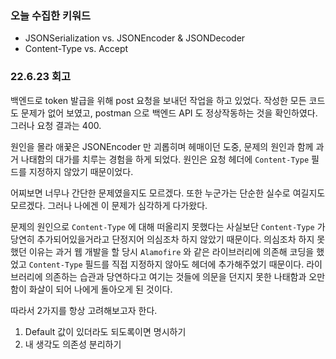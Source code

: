 ### 오늘 수집한 키워드

- JSONSerialization vs. JSONEncoder & JSONDecoder
- Content-Type vs. Accept

### 22.6.23 회고

백엔드로 token 발급을 위해 post 요청을 보내던 작업을 하고 있었다.
작성한 모든 코드도 문제가 없어 보였고, postman 으로 백엔드 API 도 정상작동하는 것을 확인하였다.
그러나 요청 결과는 400.

원인을 몰라 애꿎은 JSONEncoder 만 괴롭히며 헤매이던 도중, 문제의 원인과 함께 과거 나태함의 대가를 치루는 경험을 하게 되었다.
원인은 요청 헤더에 `Content-Type` 필드를 지정하지 않았기 때문이었다.

어찌보면 너무나 간단한 문제였을지도 모르겠다. 또한 누군가는 단순한 실수로 여길지도 모르겠다.
그러나 나에겐 이 문제가 심각하게 다가왔다.

문제의 원인으로 `Content-Type` 에 대해 떠올리지 못했다는 사실보단 `Content-Type` 가 당연히 추가되어있을거라고 단정지어 의심조차 하지 않았기 때문이다.
의심조차 하지 못했던 이유는 과거 웹 개발을 할 당시 `Alamofire` 와 같은 라이브러리에 의존해 코딩을 했었고 `Content-Type` 필드를 직접 지정하지 않아도 헤더에 추가해주었기 때문이다.
라이브러리에 의존하는 습관과 당연하다고 여기는 것들에 의문을 던지지 못한 나태함과 오만함이 화살이 되어 나에게 돌아오게 된 것이다.

따라서 2가지를 항상 고려해보고자 한다.

1. Default 값이 있더라도 되도록이면 명시하기
2. 내 생각도 의존성 분리하기
